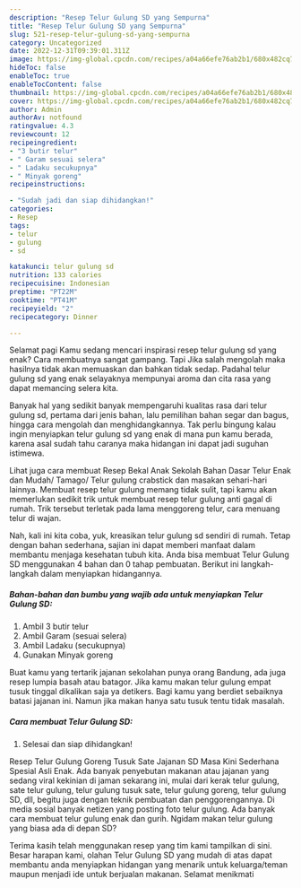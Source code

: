 ```yaml
---
description: "Resep Telur Gulung SD yang Sempurna"
title: "Resep Telur Gulung SD yang Sempurna"
slug: 521-resep-telur-gulung-sd-yang-sempurna
category: Uncategorized
date: 2022-12-31T09:39:01.311Z
image: https://img-global.cpcdn.com/recipes/a04a66efe76ab2b1/680x482cq70/telur-gulung-sd-foto-resep-utama.jpg
hideToc: false
enableToc: true
enableTocContent: false
thumbnail: https://img-global.cpcdn.com/recipes/a04a66efe76ab2b1/680x482cq70/telur-gulung-sd-foto-resep-utama.jpg
cover: https://img-global.cpcdn.com/recipes/a04a66efe76ab2b1/680x482cq70/telur-gulung-sd-foto-resep-utama.jpg
author: Admin
authorAv: notfound
ratingvalue: 4.3
reviewcount: 12
recipeingredient:
- "3 butir telur"
- " Garam sesuai selera"
- " Ladaku secukupnya"
- " Minyak goreng"
recipeinstructions:

- "Sudah jadi dan siap dihidangkan!"
categories:
- Resep
tags:
- telur
- gulung
- sd

katakunci: telur gulung sd 
nutrition: 133 calories
recipecuisine: Indonesian
preptime: "PT22M"
cooktime: "PT41M"
recipeyield: "2"
recipecategory: Dinner

---
```



Selamat pagi Kamu sedang mencari inspirasi resep telur gulung sd yang enak? Cara membuatnya sangat gampang. Tapi Jika salah mengolah maka hasilnya tidak akan memuaskan dan bahkan tidak sedap. Padahal telur gulung sd yang enak selayaknya mempunyai aroma dan cita rasa yang dapat memancing selera kita.


Banyak hal yang sedikit banyak mempengaruhi kualitas rasa dari telur gulung sd, pertama dari jenis bahan, lalu pemilihan bahan segar dan bagus, hingga cara mengolah dan menghidangkannya. Tak perlu bingung kalau ingin menyiapkan telur gulung sd yang enak di mana pun kamu berada, karena asal sudah tahu caranya maka hidangan ini dapat jadi suguhan istimewa.

Lihat juga cara membuat Resep Bekal Anak Sekolah Bahan Dasar Telur Enak dan Mudah/ Tamago/ Telur gulung crabstick dan masakan sehari-hari lainnya. Membuat resep telur gulung memang tidak sulit, tapi kamu akan memerlukan sedikit trik untuk membuat resep telur gulung anti gagal di rumah. Trik tersebut terletak pada lama menggoreng telur, cara menuang telur di wajan.


Nah, kali ini kita coba, yuk, kreasikan telur gulung sd sendiri di rumah. Tetap dengan bahan sederhana, sajian ini dapat memberi manfaat dalam membantu menjaga kesehatan tubuh kita. Anda bisa membuat Telur Gulung SD menggunakan 4 bahan dan 0 tahap pembuatan. Berikut ini langkah-langkah dalam menyiapkan hidangannya.

<!--inarticleads1-->

##### Bahan-bahan dan bumbu yang wajib ada untuk menyiapkan Telur Gulung SD:

1. Ambil 3 butir telur
1. Ambil  Garam (sesuai selera)
1. Ambil  Ladaku (secukupnya)
1. Gunakan  Minyak goreng


Buat kamu yang tertarik jajanan sekolahan punya orang Bandung, ada juga resep lumpia basah atau batagor. Jika kamu makan telur gulung empat tusuk tinggal dikalikan saja ya detikers. Bagi kamu yang berdiet sebaiknya batasi jajanan ini. Namun jika makan hanya satu tusuk tentu tidak masalah. 

<!--inarticleads2-->

##### Cara membuat Telur Gulung SD:


1. Selesai dan siap dihidangkan!

Resep Telur Gulung Goreng Tusuk Sate Jajanan SD Masa Kini Sederhana Spesial Asli Enak. Ada banyak penyebutan makanan atau jajanan yang sedang viral kekinian di jaman sekarang ini, mulai dari kerak telur gulung, sate telur gulung, telur gulung tusuk sate, telur gulung goreng, telur gulung SD, dll, begitu juga dengan teknik pembuatan dan penggorengannya. Di media sosial banyak netizen yang posting foto telur gulung. Ada banyak cara membuat telur gulung enak dan gurih. Ngidam makan telur gulung yang biasa ada di depan SD? 

Terima kasih telah menggunakan resep yang tim kami tampilkan di sini. Besar harapan kami, olahan Telur Gulung SD yang mudah di atas dapat membantu anda menyiapkan hidangan yang menarik untuk keluarga/teman maupun menjadi ide untuk berjualan makanan. Selamat menikmati
